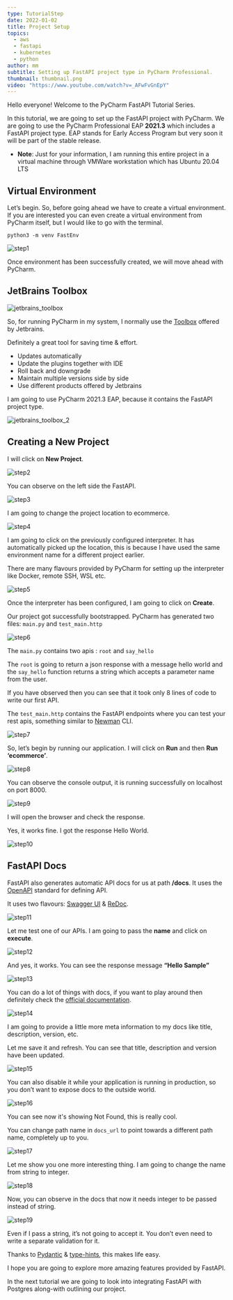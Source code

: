 ```yaml
---
type: TutorialStep
date: 2022-01-02
title: Project Setup
topics:
  - aws
  - fastapi
  - kubernetes
  - python
author: mm
subtitle: Setting up FastAPI project type in PyCharm Professional.
thumbnail: thumbnail.png
video: "https://www.youtube.com/watch?v=_AFwFvGnEpY"
---
```


Hello everyone! Welcome to the PyCharm FastAPI Tutorial Series.

In this tutorial, we are going to set up the FastAPI project with PyCharm. We are going to use the PyCharm Professional EAP **2021.3** which includes a FastAPI project type. EAP stands for Early Access Program but very soon it will be part of the stable release.

- **Note**: Just for your information, I am running this entire project in a virtual machine through VMWare workstation which has Ubuntu 20.04 LTS

## Virtual Environment

Let’s begin. So, before going ahead we have to create a virtual environment. If you are interested you can even create a virtual environment from PyCharm itself, but I would like to go with the terminal.

```
python3 -m venv FastEnv
```

![step1](./steps/step1.png)

Once environment has been successfully created, we will move ahead with PyCharm.

## JetBrains Toolbox

![jetbrains_toolbox](./images/toolbox.png)

So, for running PyCharm in my system, I normally use the [Toolbox](https://www.jetbrains.com/toolbox-app/) offered by Jetbrains.

Definitely a great tool for saving time & effort.

- Updates automatically
- Update the plugins together with IDE
- Roll back and downgrade
- Maintain multiple versions side by side
- Use different products offered by Jetbrains

I am going to use PyCharm 2021.3 EAP, because it contains the FastAPI project type.

![jetbrains_toolbox_2](./images/toolbox-2.png)

## Creating a New Project

I will click on **New Project**.

![step2](./steps/step2.png)

You can observe on the left side the FastAPI.

![step3](./steps/step3.png)

I am going to change the project location to ecommerce.

![step4](./steps/step4.png)

I am going to click on the previously configured interpreter. It has automatically picked up the location, this is because I have used the same environment name for a different project earlier.

There are many flavours provided by PyCharm for setting up the interpreter like Docker, remote SSH, WSL etc.

![step5](./steps/step5.png)

Once the interpreter has been configured, I am going to click on **Create**.

Our project got successfully bootstrapped. PyCharm has generated two files: `main.py` and `test_main.http`

![step6](./steps/step6.png)

The `main.py` contains two apis : `root` and `say_hello`

The `root` is going to return a json response with a message hello world and the `say_hello` function returns a string
which accepts a parameter name from the user.

If you have observed then you can see that it took only 8 lines of code to write our first API.

The `test_main.http` contains the FastAPI endpoints where you can test your rest apis,
something similar to [Newman](https://github.com/postmanlabs/newman) CLI.

![step7](./steps/step7.png)

So, let’s begin by running our application. I will click on **Run** and then **Run ‘ecommerce’**.

![step8](./steps/step8.png)

You can observe the console output, it is running successfully on localhost on port 8000.

![step9](./steps/step9.png)

I will open the browser and check the response.

Yes, it works fine. I got the response Hello World.

![step10](./steps/step10.png)

## FastAPI Docs

FastAPI also generates automatic API docs for us at path **/docs**. It uses the [OpenAPI](https://www.openapis.org/) standard for defining API.

It uses two flavours: [Swagger UI](https://swagger.io/tools/swagger-ui/) &
[ReDoc](https://github.com/Redocly/redoc).

![step11](./steps/step11.png)

Let me test one of our APIs. I am going to pass the **name** and click on **execute**.

![step12](./steps/step12.png)

And yes, it works. You can see the response message **“Hello Sample”**

![step13](./steps/step13.png)

You can do a lot of things with docs, if you want to play around then definitely check the [official documentation](https://fastapi.tiangolo.com/).

![step14](./steps/step14.png)

I am going to provide a little more meta information to my docs like
title, description, version, etc.

Let me save it and refresh. You can see that title, description and version
have been updated.

![step15](./steps/step15.png)

You can also disable it while your application is running in production, so you don’t want to expose docs to the outside world.

![step16](./steps/step16.png)

You can see now it's showing Not Found, this is really cool.

You can change path name in `docs_url` to point towards a different path name, completely up to you.

![step17](./steps/step17.png)

Let me show you one more interesting thing. I am going to change the name from string to integer.

![step18](./steps/step18.png)

Now, you can observe in the docs that now it needs integer to be passed instead of string.

![step19](./steps/step19.png)

Even if I pass a string, it’s not going to accept it. You don’t even need to write a separate validation for it.

Thanks to [Pydantic](https://pydantic-docs.helpmanual.io/) &
[type-hints](https://docs.python.org/3/library/typing.html), this makes life easy.

I hope you are going to explore more amazing features provided by FastAPI.

In the next tutorial we are going to look into integrating FastAPI with Postgres along-with outlining our project.
